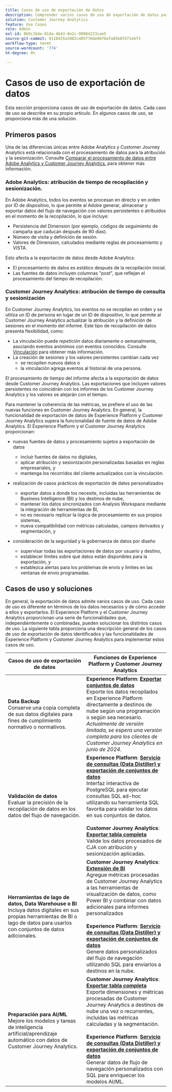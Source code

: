 ```yaml
---
title: Casos de uso de exportación de datos
description: Comprender varios casos de uso de exportación de datos para Customer Journey Analytics
solution: Customer Journey Analytics
feature: Use Cases
role: Admin
exl-id: 8b9c164e-01da-4b43-8e2c-99904223cae5
source-git-commit: 8118435a3982c405f76de9070afa05b8fd71ebf3
workflow-type: tm+mt
source-wordcount: '774'
ht-degree: 0%

---
```


# Casos de uso de exportación de datos

Esta sección proporciona casos de uso de exportación de datos. Cada caso de uso se describe en su propio artículo. En algunos casos de uso, se proporciona más de una solución.

## Primeros pasos

Una de las diferencias únicas entre Adobe Analytics y Customer Journey Analytics está relacionada con el procesamiento de datos para la atribución y la sesionización. Consulte [Comparar el procesamiento de datos entre Adobe Analytics y Customer Journey Analytics.](/help/getting-started/aa-vs-cja/data-processing-comparisons.md) para obtener más información.

### Adobe Analytics: atribución de tiempo de recopilación y sesionización.

En Adobe Analytics, todos los eventos se procesan en directo y en orden por ID de dispositivo, lo que permite al Adobe generar, almacenar y exportar datos del flujo de navegación con valores persistentes o atribuidos en el momento de la recopilación, lo que incluye:

* Persistencia del Dimension (por ejemplo, códigos de seguimiento de campaña que caducan después de 90 días).
* Número de visita y definición de sesión.
* Valores de Dimension, calculados mediante reglas de procesamiento y VISTA.

Esto afecta a la exportación de datos desde Adobe Analytics:

* El procesamiento de datos es estático después de la recopilación inicial.
* Las fuentes de datos incluyen columnas &quot;post&quot;, que reflejan el procesamiento del tiempo de recopilación.


### Customer Journey Analytics: atribución de tiempo de consulta y sesionización

En Customer Journey Analytics, los eventos no se recopilan en orden y se utiliza un ID de persona en lugar de un ID de dispositivo, lo que permite al Customer Journey Analytics actualizar la atribución y la definición de sesiones en el momento del informe. Este tipo de recopilación de datos presenta flexibilidad, como:

* La vinculación puede _repetición_ datos diariamente o semanalmente, asociando eventos anónimos con eventos conocidos. Consulte [Vinculación](../../stitching/overview.md) para obtener más información.
* La creación de sesiones y los valores persistentes cambian cada vez
   * se recopilen nuevos datos o
   * la vinculación agrega eventos al historial de una persona.

El procesamiento de tiempo del informe afecta a la exportación de datos desde Customer Journey Analytics. Las exportaciones que incluyen valores persistentes no coincidirán con los informes de los Customer Journey Analytics y los valores se alejarán con el tiempo.

Para mantener la coherencia de las métricas, se prefiere el uso de las nuevas funciones en Customer Journey Analytics. En general, la funcionalidad de exportación de datos de Experience Platform y Customer Journey Analytics supera la funcionalidad de fuente de datos de Adobe Analytics. El Experience Platform y el Customer Journey Analytics proporcionan:

* nuevas fuentes de datos y procesamiento sujetos a exportación de datos

   * incluir fuentes de datos no digitales,
   * aplicar atribución y sesionización personalizadas basadas en reglas empresariales, y
   * mantenga los recorridos del cliente actualizados con la vinculación.

* realización de casos prácticos de exportación de datos personalizados

   * exportar datos a donde los necesite, incluidas las herramientas de Business Intelligence (BI) y los destinos de nube,
   * mantener los datos sincronizados con Analysis Workspace mediante la integración de herramientas de BI,
   * no es necesario replicar la lógica de procesamiento en sus propios sistemas,
   * nueva compatibilidad con métricas calculadas, campos derivados y segmentación, y

* consideración de la seguridad y la gobernanza de datos por diseño

   * supervisar todas las exportaciones de datos por usuario y destino,
   * establecer límites sobre qué datos están disponibles para la exportación, y
   * establezca alertas para los problemas de envío y límites en las ventanas de envío programadas.


## Casos de uso y soluciones

En general, la exportación de datos admite varios casos de uso. Cada caso de uso es diferente en términos de los datos necesarios y de cómo acceder a ellos y exportarlos. El Experience Platform y el Customer Journey Analytics proporcionan una serie de funcionalidades que, independientemente o combinadas, pueden solucionar los distintos casos de uso. La siguiente tabla proporciona una descripción general de los casos de uso de exportación de datos identificados y las funcionalidades de Experience Platform y Customer Journey Analytics para implementar estos casos de uso.

| Casos de uso de exportación de datos | Funciones de Experience Platform y Customer Journey Analytics |
|---|---|
| **Data Backup**<br/> Conserve una copia completa de sus datos digitales para fines de cumplimiento normativo o normativos. | **Experience Platform**: [**Exportar conjuntos de datos**](export-datasets.md)<br/> Exporte los datos recopilados en Experience Platform directamente a destinos de nube según una programación o según sea necesario.<br/>*Actualmente de versión limitada, se espera una versión completa para los clientes de Customer Journey Analytics en junio de 2024.* |
| **Validación de datos**<br/> Evaluar la precisión de la recopilación de datos en los datos del flujo de navegación. | **Experience Platform**: [**Servicio de consultas (Data Distiller) y exportación de conjuntos de datos**](queryservice-export-datasets.md)<br/> Interfaz interactiva de PostgreSQL para ejecutar consultas SQL ad-hoc utilizando su herramienta SQL favorita para validar los datos en sus conjuntos de datos.<br/><br/>**Customer Journey Analytics**: [**Exportar tabla completa**](export-full-table.md)<br/> Valide los datos procesados de CJA con atribución y sesionización aplicadas. |
| **Herramientas de lago de datos, Data Warehouse o BI**<br/> Incluya datos digitales en sus propias herramientas de BI o lago de datos para usarlos con conjuntos de datos adicionales. | **Customer Journey Analytics**: [**Extensión de BI**](bi-extension.md)<br/> Agregue métricas procesadas de Customer Journey Analytics a las herramientas de visualización de datos, como Power BI y combinar con datos adicionales para informes personalizados <br/><br/>**Experience Platform**: [**Servicio de consultas (Data Distiller) y exportación de conjuntos de datos**](queryservice-export-datasets.md)<br> Genere datos personalizados del flujo de navegación utilizando SQL para enviarlos a destinos en la nube. |
| **Preparación para AI/ML**<br/> Mejore los modelos y tareas de inteligencia artificial/aprendizaje automático con datos de Customer Journey Analytics. | **Customer Journey Analytics**: [**Exportar tabla completa**](export-full-table.md)<br/> Exporte dimensiones y métricas procesadas de Customer Journey Analytics a destinos de nube una vez o recurrentes, incluidas las métricas calculadas y la segmentación.<br/><br/>**Experience Platform**: [**Servicio de consultas (Data Distiller) y exportación de conjuntos de datos**](queryservice-export-datasets.md)<br/> Generar datos de flujo de navegación personalizados con SQL para enriquecer los modelos AI/ML. |
